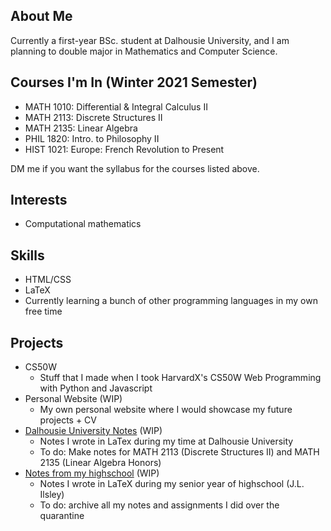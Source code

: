 ## About Me

Currently a first-year BSc. student at Dalhousie University, and I am planning to double major in Mathematics and Computer Science.

## Courses I'm In (Winter 2021 Semester)
- MATH 1010: Differential & Integral Calculus II 
- MATH 2113: Discrete Structures II
- MATH 2135: Linear Algebra
- PHIL 1820: Intro. to Philosophy II
- HIST 1021: Europe: French Revolution to Present

DM me if you want the syllabus for the courses listed above.

## Interests
- Computational mathematics 

## Skills
- HTML/CSS
- LaTeX
- Currently learning a bunch of other programming languages in my own free time

## Projects
- CS50W
  - Stuff that I made when I took HarvardX's CS50W Web Programming with Python and Javascript
- Personal Website (WIP)
  - My own personal website where I would showcase my future projects + CV
- [Dalhousie University Notes](https://github.com/salieri-22/DalhousieU_notes) (WIP)
  - Notes I wrote in LaTex during my time at Dalhousie University
  - To do: Make notes for MATH 2113 (Discrete Structures II) and MATH 2135 (Linear Algebra Honors)
- [Notes from my highschool](https://github.com/salieri-22/JL_notes) (WIP)
  - Notes I wrote in LaTeX during my senior year of highschool (J.L. Ilsley)
  - To do: archive all my notes and assignments I did over the quarantine
